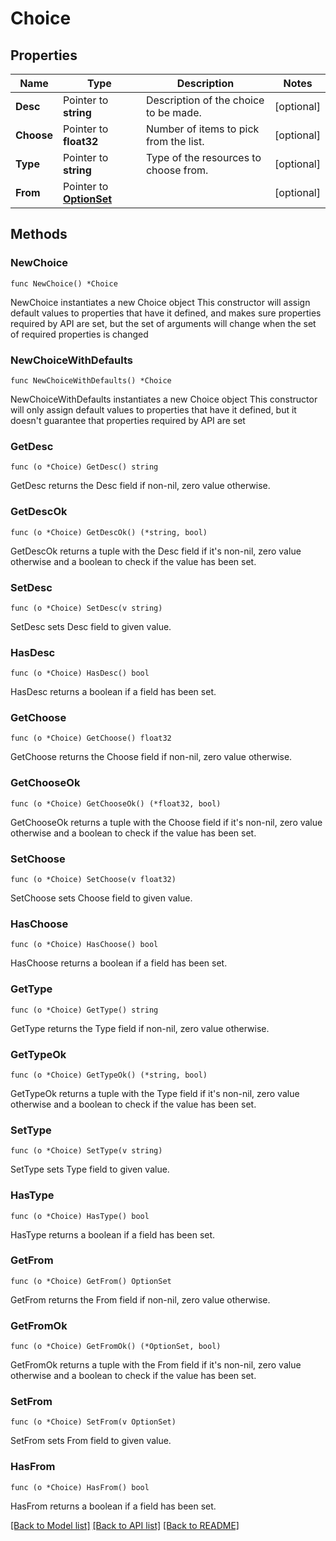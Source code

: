 # Choice

## Properties

Name | Type | Description | Notes
------------ | ------------- | ------------- | -------------
**Desc** | Pointer to **string** | Description of the choice to be made. | [optional] 
**Choose** | Pointer to **float32** | Number of items to pick from the list. | [optional] 
**Type** | Pointer to **string** | Type of the resources to choose from. | [optional] 
**From** | Pointer to [**OptionSet**](OptionSet.md) |  | [optional] 

## Methods

### NewChoice

`func NewChoice() *Choice`

NewChoice instantiates a new Choice object
This constructor will assign default values to properties that have it defined,
and makes sure properties required by API are set, but the set of arguments
will change when the set of required properties is changed

### NewChoiceWithDefaults

`func NewChoiceWithDefaults() *Choice`

NewChoiceWithDefaults instantiates a new Choice object
This constructor will only assign default values to properties that have it defined,
but it doesn't guarantee that properties required by API are set

### GetDesc

`func (o *Choice) GetDesc() string`

GetDesc returns the Desc field if non-nil, zero value otherwise.

### GetDescOk

`func (o *Choice) GetDescOk() (*string, bool)`

GetDescOk returns a tuple with the Desc field if it's non-nil, zero value otherwise
and a boolean to check if the value has been set.

### SetDesc

`func (o *Choice) SetDesc(v string)`

SetDesc sets Desc field to given value.

### HasDesc

`func (o *Choice) HasDesc() bool`

HasDesc returns a boolean if a field has been set.

### GetChoose

`func (o *Choice) GetChoose() float32`

GetChoose returns the Choose field if non-nil, zero value otherwise.

### GetChooseOk

`func (o *Choice) GetChooseOk() (*float32, bool)`

GetChooseOk returns a tuple with the Choose field if it's non-nil, zero value otherwise
and a boolean to check if the value has been set.

### SetChoose

`func (o *Choice) SetChoose(v float32)`

SetChoose sets Choose field to given value.

### HasChoose

`func (o *Choice) HasChoose() bool`

HasChoose returns a boolean if a field has been set.

### GetType

`func (o *Choice) GetType() string`

GetType returns the Type field if non-nil, zero value otherwise.

### GetTypeOk

`func (o *Choice) GetTypeOk() (*string, bool)`

GetTypeOk returns a tuple with the Type field if it's non-nil, zero value otherwise
and a boolean to check if the value has been set.

### SetType

`func (o *Choice) SetType(v string)`

SetType sets Type field to given value.

### HasType

`func (o *Choice) HasType() bool`

HasType returns a boolean if a field has been set.

### GetFrom

`func (o *Choice) GetFrom() OptionSet`

GetFrom returns the From field if non-nil, zero value otherwise.

### GetFromOk

`func (o *Choice) GetFromOk() (*OptionSet, bool)`

GetFromOk returns a tuple with the From field if it's non-nil, zero value otherwise
and a boolean to check if the value has been set.

### SetFrom

`func (o *Choice) SetFrom(v OptionSet)`

SetFrom sets From field to given value.

### HasFrom

`func (o *Choice) HasFrom() bool`

HasFrom returns a boolean if a field has been set.


[[Back to Model list]](../README.md#documentation-for-models) [[Back to API list]](../README.md#documentation-for-api-endpoints) [[Back to README]](../README.md)


